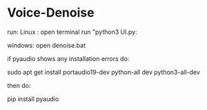 # Voice-Denoise

run:
 Linux : open terminal run "python3 UI.py:


 windows: open denoise.bat


if pyaudio shows any installation errors do:

 sudo apt get install portaudio19-dev python-all dev python3-all-dev

then do:

 pip install pyaudio

